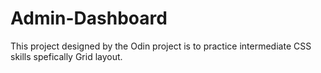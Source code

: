 # Admin-Dashboard

This project designed by the Odin project is to practice intermediate CSS skills spefically Grid layout.
